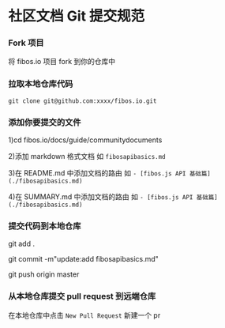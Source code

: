 # 社区文档 Git 提交规范

### Fork 项目

将 fibos.io 项目 fork 到你的仓库中

### 拉取本地仓库代码

```
git clone git@github.com:xxxx/fibos.io.git
```

### 添加你要提交的文件

1)cd fibos.io/docs/guide/communitydocuments

2)添加 markdown 格式文档 如 `fibosapibasics.md`

3)在 README.md 中添加文档的路由 如 `- [fibos.js API 基础篇](./fibosapibasics.md)`

4)在 SUMMARY.md 中添加文档的路由 如 `- [fibos.js API 基础篇](./fibosapibasics.md)`

### 提交代码到本地仓库

git add .

git commit -m"update:add fibosapibasics.md"

git push origin master

### 从本地仓库提交 pull request 到远端仓库

在本地仓库中点击 `New Pull Request` 新建一个 pr